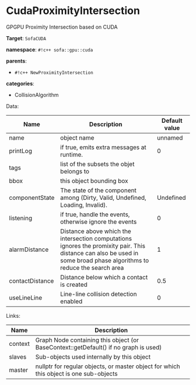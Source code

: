# CudaProximityIntersection

GPGPU Proximity Intersection based on CUDA


__Target__: `SofaCUDA`

__namespace__: `#!c++ sofa::gpu::cuda`

__parents__: 

- `#!c++ NewProximityIntersection`

__categories__: 

- CollisionAlgorithm

Data: 

<table>
<thead>
    <tr>
        <th>Name</th>
        <th>Description</th>
        <th>Default value</th>
    </tr>
</thead>
<tbody>
	<tr>
		<td>name</td>
		<td>
object name
</td>
		<td>unnamed</td>
	</tr>
	<tr>
		<td>printLog</td>
		<td>
if true, emits extra messages at runtime.
</td>
		<td>0</td>
	</tr>
	<tr>
		<td>tags</td>
		<td>
list of the subsets the objet belongs to
</td>
		<td></td>
	</tr>
	<tr>
		<td>bbox</td>
		<td>
this object bounding box
</td>
		<td></td>
	</tr>
	<tr>
		<td>componentState</td>
		<td>
The state of the component among (Dirty, Valid, Undefined, Loading, Invalid).
</td>
		<td>Undefined</td>
	</tr>
	<tr>
		<td>listening</td>
		<td>
if true, handle the events, otherwise ignore the events
</td>
		<td>0</td>
	</tr>
	<tr>
		<td>alarmDistance</td>
		<td>
Distance above which the intersection computations ignores the promixity pair. This distance can also be used in some broad phase algorithms to reduce the search area
</td>
		<td>1</td>
	</tr>
	<tr>
		<td>contactDistance</td>
		<td>
Distance below which a contact is created
</td>
		<td>0.5</td>
	</tr>
	<tr>
		<td>useLineLine</td>
		<td>
Line-line collision detection enabled
</td>
		<td>0</td>
	</tr>

</tbody>
</table>

Links: 

| Name | Description |
| ---- | ----------- |
|context|Graph Node containing this object (or BaseContext::getDefault() if no graph is used)|
|slaves|Sub-objects used internally by this object|
|master|nullptr for regular objects, or master object for which this object is one sub-objects|



